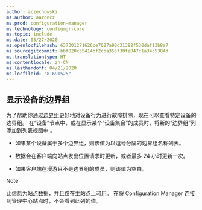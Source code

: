 ```yaml
---
author: aczechowski
ms.author: aaroncz
ms.prod: configuration-manager
ms.technology: configmgr-core
ms.topic: include
ms.date: 03/27/2020
ms.openlocfilehash: 637301271626ce7027a90d31392f530daf13b8a7
ms.sourcegitcommit: bbf820c35414bf2cba356f30fe047c1a34c5384d
ms.translationtype: HT
ms.contentlocale: zh-CN
ms.lasthandoff: 04/21/2020
ms.locfileid: "81691525"
---
```

## <a name="show-boundary-groups-for-devices"></a><a name="bkmk_boundary"></a> 显示设备的边界组

<!--6521835-->

为了帮助你通过[边界组](../../../../servers/deploy/configure/boundary-groups.md)更好地对设备行为进行故障排除，现在可以查看特定设备的边界组。 在“设备”节点中，或在显示某个“设备集合”的成员时，将新的“边界组”列添加到列表视图中    。

- 如果某个设备属于多个边界组，则该值为以逗号分隔的边界组名称列表。

- 数据会在客户端向站点发出位置请求时更新，或者最多 24 小时更新一次。

- 如果客户端在漫游且不是边界组的成员，则该值为空白。

> [!NOTE]
> 此信息为站点数据，并且仅在主站点上可用。 在将 Configuration Manager 连接到管理中心站点时，不会看到此列的值。
